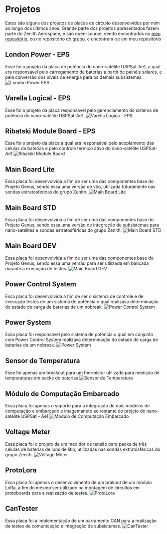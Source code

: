 # Projetos
Estes são alguns dos projetos de placas de circuito desenvolvidos por mim ao longo dos últimos anos. Grande parte dos projetos apresentados fazem parte do Zenith Aerospace, e são open-source, sendo encontrados no [meu repositório](https://github.com/leonardobaptistella), ou no repositório do [grupo](https://github.com/zenitheesc). e encontram-se em meu repositório

## London Power - EPS
Esse foi o projeto da placa de potência do nano-satélite USPSat-Ae1, a qual era responsável pelo carregamento de baterias a partir de painéis solares, e pela conversão dos níveis de energia para os demais subsistemas.
![London Power EPS](/images/london.png)

## Varella Logical - EPS
Esse foi o projeto da placa responsável pelo gerenciamento do sistema de potência do nano-satélite USPSat-Ae1.
![Varella Logica - EPS](/images/london.png)

## Ribatski Module Board - EPS

Esse foi o projeto da placa a qual era responsável pelo acoplamento das células de baterias e pelo controle térmico ativo do nano-satélite USPSat-Ae1
![Ribatski Module Board](/images/london.png)

## Main Board Lite

Essa placa foi desenvolvida a fim de ser uma das componentes base do Projeto Genus, sendo essa uma versão de vôo, utilizada futuramente nas sondas estratosféricas do grupo Zenith.
![Main Board Lite](/images/london.png)

## Main Board STD
Essa placa foi desenvolvida a fim de ser uma das componentes base do Projeto Genus, sendo essa uma versão de integração de subsistemas para nano-satélites e sondas estratosféricas do grupo Zenith.
![Main Board STD](/images/london.png)

## Main Board DEV
Essa placa foi desenvolvida a fim de ser uma das componentes base do Projeto Genus, sendo essa uma versão para ser utilizada em bancada durante a execução de testes.
![Main Board DEV](/images/london.png)

## Power Control System 
Essa placa foi desenvolvida a fim de ser o sistema de controle e de execução testes de um sistema de potência o qual realizava determinação do estado de carga de baterias de um nobreak.
![Power Control System](/images/london.png)

## Power System 
Essa placa foi responsável pelo  sistema de potência o qual em conjunto com Power Control System realizava determinação do estado de carga de baterias de um nobreak.
![Power System](/images/london.png)

## Sensor de Temperatura
Esse foi apenas um breakout para um thermistor utilizado para medição de temperaturas em packs de baterias
![Sensor de Temperatura](/images/london.png)

##  Módulo de Computação Embarcado
Essa placa foi apenas o suporte para a integração de dois módulos de computação e embarcado e imagemaneto ao restante do projeto do nano-satélite USPSat - Ae1
![Módulo de Computação Embarcado](/images/london.png)

## Voltage Meter
Essa placa foi o projeto de um medidor de tensão para packs de três células de baterias de ions de lítio, utilizadas nas sondas extratósféricas do grupo Zenith.
![Voltage Meter](/images/london.png)

## ProtoLora
Essa placa foi apenas o desenvolvimento de um brakout de um módulo LoRa, a fim do mesmo ser utilizado na montagem de circuitos em protoboards para a realização de testes.
![ProtoLora](/images/london.png)

## CanTester
Essa placa foi a implementação de um barramento CAN para a realização de testes de comunicação e integração de subsistemas.
![CanTester](/images/london.png)
